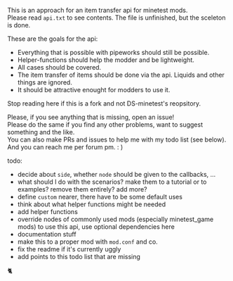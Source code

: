 This is an approach for an item transfer api for minetest mods.  
Please read `api.txt` to see contents. The file is unfinished, but the sceleton is done.  

These are the goals for the api:  
- Everything that is possible with pipeworks should still be possible.  
- Helper-functions should help the modder and be lightweight.  
- All cases should be covered.  
- The item transfer of items should be done via the api. Liquids and other things are ignored.  
- It should be attractive enought for modders to use it.  

Stop reading here if this is a fork and not DS-minetest's reopsitory.  

Please, if you see anything that is missing, open an issue!  
Please do the same if you find any other problems, want to suggest something and the like.  
You can also make PRs and issues to help me with my todo list (see below).  
And you can reach me per forum pm. : )

todo:  
- decide about `side`, whether `node` should be given to the callbacks, ...  
- what should I do with the scenarios? make them to a tutorial or to examples? remove them entirely? add more?  
- define `custom` nearer, there have to be some default uses  
- think about what helper functions might be needed  
- add helper functions  
- override nodes of commonly used mods (especially minetest_game mods) to use this api, use optional dependencies here  
- documentation stuff  
- make this to a proper mod with `mod.conf` and co.  
- fix the readme if it's currently uggly  
- add points to this todo list that are missing  

:cat2:  
